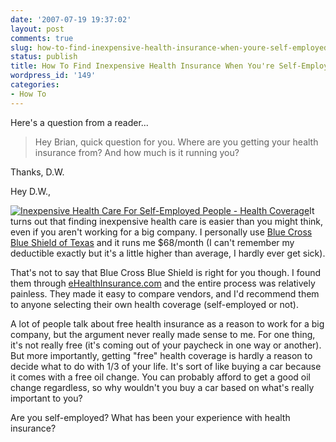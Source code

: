 ```yaml
---
date: '2007-07-19 19:37:02'
layout: post
comments: true
slug: how-to-find-inexpensive-health-insurance-when-youre-self-employed
status: publish
title: How To Find Inexpensive Health Insurance When You're Self-Employed
wordpress_id: '149'
categories:
- How To
---
```


Here's a question from a reader...



> Hey Brian, quick question for you. Where are you getting your health insurance from? And how much is it running you?

Thanks,
D.W.



Hey D.W.,

[![Inexpensive Health Care For Self-Employed People - Health Coverage](http://s3.amazonaws.com/oldbloguploads/2007/07/755991_pills1-150x150.jpg)](http://s3.amazonaws.com/oldbloguploads/2007/07/755991_pills1.jpg)It turns out that finding inexpensive health care is easier than you might think, even if you aren't working for a big company.  I personally use [Blue Cross Blue Shield of Texas](http://www.bcbstx.com) and it runs me $68/month (I can't remember my deductible exactly but it's a little higher than average, I hardly ever get sick).

That's not to say that Blue Cross Blue Shield is right for you though.  I found them through [eHealthInsurance.com](http://www.ehealthinsurance.com/) and the entire process was relatively painless.  They made it easy to compare vendors, and I'd recommend them to anyone selecting their own health coverage (self-employed or not).

A lot of people talk about free health insurance as a reason to work for a big company, but the argument never really made sense to me.  For one thing, it's not really free (it's coming out of your paycheck in one way or another).  But more importantly, getting "free" health coverage is hardly a reason to decide what to do with 1/3 of your life.  It's sort of like buying a car because it comes with a free oil change.  You can probably afford to get a good oil change regardless, so why wouldn't you buy a car based on what's really important to you?

Are you self-employed?  What has been your experience with health insurance?
